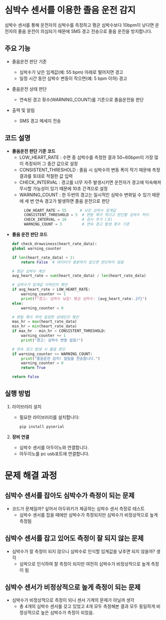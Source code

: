 # 심박수 센서를 이용한 졸음 운전 감지
심박수 센서를 통해 운전자의 심박수를 측정하고 평균 심박수보다 10bpm이 낮다면 운전자의 졸음 운전이 의심되기 때문에 SMS 경고 전송으로 졸음 운전을 방지합니다.


## 주요 기능
- 졸음운전 판단 기준
  - 심박수가 낮은 임계값(예: 55 bpm) 아래로 떨어지면 경고
  - 일정 시간 동안 심박수 변동이 작으면(예: 5 bpm 이하) 경고
  
- 졸음운전 상태 판단
  - 연속된 경고 횟수(WARNING_COUNT)를 기준으로 졸음운전을 판단
  
- 출력 및 알림
  - SMS 경고 메세지 전송

## 코드 설명
- **졸음운전 판단 기준 코드**
  - LOW_HEART_RATE : 수면 중 심박수를 측정한 결과 50~60bpm이 가장 많이 측정되어 그 중간 값으로 설정
  - CONSISTENT_THRESHOLD : 졸음 시 심박수의 변동 폭이 작기 때문에 측정 결과를 토대로 적절한 값 입력 
  - CHECK_INTERVAL : 경고를 너무 자주 발생시키면 운전자가 경고에 익숙해져 무시할 가능성이 있기 때문에 10초 간격으로 설정
  - WARNING_COUNT : 한 두번의 경고는 일시적인 심박수 변화일 수 있기 때문에 세 번 연속 경고가 발생하면 졸음 운전으로 판단
    ```python
      LOW_HEART_RATE = 55      # 낮은 심박수 임계값
      CONSISTENT_THRESHOLD = 5  # 변동 폭이 작다고 판단할 심박수 차이
      CHECK_INTERVAL = 10       # 검사 주기 (초)
      WARNING_COUNT = 3         # 연속 경고 발생 횟수 기준

- **졸음 운전 판단 코드**
    ```python
  def check_drowsiness(heart_rate_data):
    global warning_counter

    if len(heart_rate_data) < 2:
        return False  # 데이터가 충분하지 않으면 판단하지 않음

    # 평균 심박수 계산
    avg_heart_rate = sum(heart_rate_data) / len(heart_rate_data)

    # 심박수가 임계값 이하인지 확인
    if avg_heart_rate < LOW_HEART_RATE:
        warning_counter += 1
        print(f"경고: 심박수 낮음! 평균 심박수: {avg_heart_rate:.2f}")
    else:
        warning_counter = 0

    # 변동 폭이 작아 일정한 상태인지 확인
    max_hr = max(heart_rate_data)
    min_hr = min(heart_rate_data)
    if max_hr - min_hr < CONSISTENT_THRESHOLD:
        warning_counter += 1
        print("경고: 심박수 변동 없음!")

    # 연속 경고 발생 시 졸음 판단
    if warning_counter >= WARNING_COUNT:
        print("졸음운전 감지! 알림을 전송합니다.")
        warning_counter = 0
        return True

    return False

## 실행 방법

1. 라이브러리 설치
   - 필요한 라이브러리를 설치합니다:
     ```bash
     pip install pyserial
     ```

2. **장비 연결**
   -  심박수 센서를 아두이노와 연결합니다.
   - 아두이노를 pc usb포트에 연결합니다. 

# 문제 해결 과정
## 심박수 센서를 잡아도 심박수가 측정이 되는 문제 
- 코드가 문제일까? 싶어서 아두위키가 제공하는 심박수 센서 측정로 테스트
  - 심박수 센서를 잡을 때에만 심박수가 측정되지만 심박수가 비정상적으로 높게 측정됨

## 심박수 센서를 잡고 있어도 측정이 잘 되지 않는 문제
- 심박수가 잘 측정이 되지 않으니 심박수로 인식할 임계값을 낮추면 되지 않을까? 생각
  - 심박으로 인식하여 잘 측정이 되지만 여전히 심박수가 비정상적으로 높게 측정이 됨

## 심박수 센서가 비정상적으로 높게 측정이 되는 문제
- 심박수가 비정상적으로 측정이 되니 센서 기계의 문제가 아닐까 생각
  - 총 4개의 심박수 센서를 갖고 있었고 4개 모두 측정해본 결과 모두 동일하게 비정상적으로 높은 심박수가 측정이 되었음.
